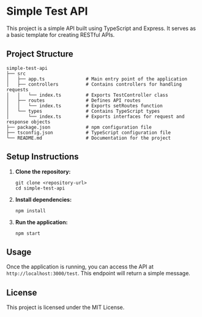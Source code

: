 # Simple Test API

This project is a simple API built using TypeScript and Express. It serves as a basic template for creating RESTful APIs.

## Project Structure

```
simple-test-api
├── src
│   ├── app.ts               # Main entry point of the application
│   ├── controllers          # Contains controllers for handling requests
│   │   └── index.ts         # Exports TestController class
│   ├── routes               # Defines API routes
│   │   └── index.ts         # Exports setRoutes function
│   └── types                # Contains TypeScript types
│       └── index.ts         # Exports interfaces for request and response objects
├── package.json             # npm configuration file
├── tsconfig.json            # TypeScript configuration file
└── README.md                # Documentation for the project
```

## Setup Instructions

1. **Clone the repository:**
   ```
   git clone <repository-url>
   cd simple-test-api
   ```

2. **Install dependencies:**
   ```
   npm install
   ```

3. **Run the application:**
   ```
   npm start
   ```

## Usage

Once the application is running, you can access the API at `http://localhost:3000/test`. This endpoint will return a simple message.

## License

This project is licensed under the MIT License.